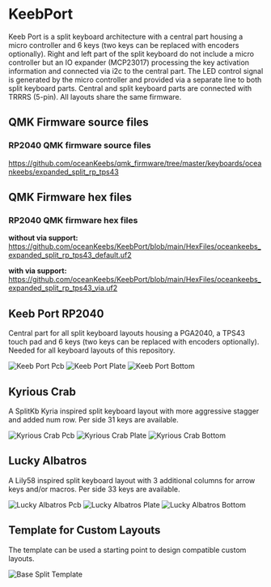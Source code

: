 # KeebPort

Keeb Port is a split keyboard architecture with a central part housing a micro controller and 6 keys (two keys can be replaced with encoders optionally). Right and left part of the split keyboard do not include a micro controller but an IO expander (MCP23017) processing the key activation information and connected via i2c to the central part. The LED control signal is generated by the micro controller and provided via a separate line to both split keyboard parts. Central and split keyboard parts are connected with TRRRS (5-pin). All layouts share the same firmware.

## QMK Firmware source files

### RP2040 QMK firmware source files

<https://github.com/oceanKeebs/qmk_firmware/tree/master/keyboards/oceankeebs/expanded_split_rp_tps43>

## QMK Firmware hex files

### RP2040 QMK firmware hex files

**without via support:**
<https://github.com/oceanKeebs/KeebPort/blob/main/HexFiles/oceankeebs_expanded_split_rp_tps43_default.uf2>

**with via support:**
<https://github.com/oceanKeebs/KeebPort/blob/main/HexFiles/oceankeebs_expanded_split_rp_tps43_via.uf2>

## Keeb Port RP2040

Central part for all split keyboard layouts housing a PGA2040, a TPS43 touch pad and 6 keys (two keys can be replaced with encoders optionally). Needed for all keyboard layouts of this repository.

![Keeb Port Pcb](Pictures/KeebPortRP2040Pcb.png)
![Keeb Port Plate](Pictures/KeebPortRP2040Plate.png)
![Keeb Port Bottom](Pictures/KeebPortRP2040Bottom.png)

## Kyrious Crab

A SplitKb Kyria inspired split keyboard layout with more aggressive stagger and added num row. Per side 31 keys are available.

![Kyrious Crab Pcb](Pictures/KyriousCrabPcb.png)
![Kyrious Crab Plate](Pictures/KyriousCrabPlate.png)
![Kyrious Crab Bottom](Pictures/KyriousCrabBottom.png)

## Lucky Albatros

A Lily58 inspired split keyboard layout with 3 additional columns for arrow keys and/or macros. Per side 33 keys are available.

![Lucky Albatros Pcb](Pictures/LuckyAlbatrosPcb.png)
![Lucky Albatros Plate](Pictures/LuckyAlbatrosPlate.png)
![Lucky Albatros Bottom](Pictures/LuckyAlbatrosBottom.png)

## Template for Custom Layouts

The template can be used a starting point to design compatible custom layouts.

![Base Split Template](Pictures/BaseLayoutPcb.png)
